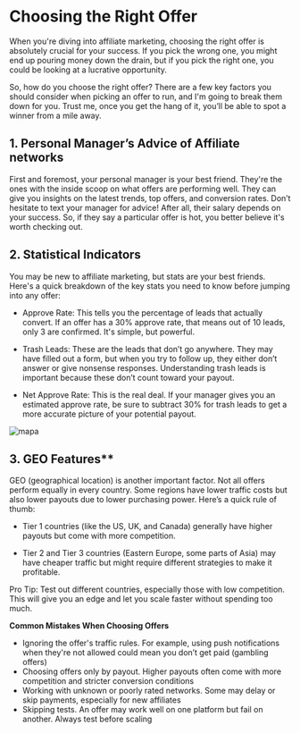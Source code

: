 # Choosing the Right Offer

When you're diving into affiliate marketing, choosing the right offer is absolutely crucial for your success. If you pick the wrong one, you might end up pouring money down the drain, but if you pick the right one, you could be looking at a lucrative opportunity.

So, how do you choose the right offer? There are a few key factors you should consider when picking an offer to run, and I'm going to break them down for you. Trust me, once you get the hang of it, you’ll be able to spot a winner from a mile away.

## 1\. Personal Manager’s Advice of Affiliate networks

First and foremost, your personal manager is your best friend. They're the ones with the inside scoop on what offers are performing well. They can give you insights on the latest trends, top offers, and conversion rates. Don’t hesitate to text your manager for advice\! After all, their salary depends on your success. So, if they say a particular offer is hot, you better believe it's worth checking out.


## 2\. Statistical Indicators

You may be new to affiliate marketing, but stats are your best friends. Here's a quick breakdown of the key stats you need to know before jumping into any offer:

* Approve Rate: This tells you the percentage of leads that actually convert. If an offer has a 30% approve rate, that means out of 10 leads, only 3 are confirmed. It's simple, but powerful.

* Trash Leads: These are the leads that don’t go anywhere. They may have filled out a form, but when you try to follow up, they either don’t answer or give nonsense responses. Understanding trash leads is important because these don’t count toward your payout.

* Net Approve Rate: This is the real deal. If your manager gives you an estimated approve rate, be sure to subtract 30% for trash leads to get a more accurate picture of your potential payout.  
   

![mapa](/img/3.4/image1.webp)

## 3\. GEO Features**

GEO (geographical location) is another important factor. Not all offers perform equally in every country. Some regions have lower traffic costs but also lower payouts due to lower purchasing power. Here’s a quick rule of thumb:

* Tier 1 countries (like the US, UK, and Canada) generally have higher payouts but come with more competition.

* Tier 2 and Tier 3 countries (Eastern Europe, some parts of Asia) may have cheaper traffic but might require different strategies to make it profitable.

Pro Tip: Test out different countries, especially those with low competition. This will give you an edge and let you scale faster without spending too much.

**Common Mistakes When Choosing Offers**

* Ignoring the offer's traffic rules. For example, using push notifications when they're not allowed could mean you don’t get paid (gambling offers)  
* Choosing offers only by payout. Higher payouts often come with more competition and stricter conversion conditions  
* Working with unknown or poorly rated networks. Some may delay or skip payments, especially for new affiliates  
* Skipping tests. An offer may work well on one platform but fail on another. Always test before scaling
